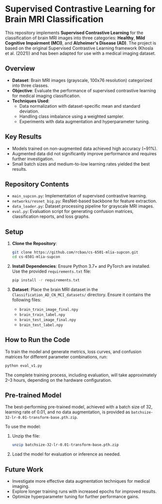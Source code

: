 # Supervised Contrastive Learning for Brain MRI Classification

This repository implements **Supervised Contrastive Learning** for the classification of brain MRI images into three categories: **Healthy**, **Mild Cognitive Impairment (MCI)**, and **Alzheimer's Disease (AD)**. The project is based on the original Supervised Contrastive Learning framework (Khosla et al. (2021)) and has been adapted for use with a medical imaging dataset.

## Overview

- **Dataset**: Brain MRI images (grayscale, 100x76 resolution) categorized into three classes.
- **Objective**: Evaluate the performance of supervised contrastive learning for medical imaging classification.
- **Techniques Used**:
  - Data normalization with dataset-specific mean and standard deviation.
  - Handling class imbalance using a weighted sampler.
  - Experiments with data augmentation and hyperparameter tuning.

## Key Results

- Models trained on non-augmented data achieved high accuracy (~91%).
- Augmented data did not significantly improve performance and requires further investigation.
- Small batch sizes and medium-to-low learning rates yielded the best results.

## Repository Contents

- `main_supcon.py`: Implementation of supervised contrastive learning.
- `networks/resnet_big.py`: ResNet-based backbone for feature extraction.
- `data_loader.py`: Dataset processing pipeline for grayscale MRI images.
- `eval.py`: Evaluation script for generating confusion matrices, classification reports, and loss graphs.

## Setup

1. **Clone the Repository**:
   ```bash
   git clone https://github.com/rcbao/cs-6501-mlia-supcon.git
   cd cs-6501-mlia-supcon
   ```

2. **Install Dependencies**:
   Ensure Python 3.7+ and PyTorch are installed. Use the provided `requirements.txt` file:
   ```bash
   pip install -r requirements.txt
   ```

3. **Dataset**:
   Place the brain MRI dataset in the `Classification_AD_CN_MCI_datasets/` directory. Ensure it contains the following files:
   - `brain_train_image_final.npy`
   - `brain_train_label.npy`
   - `brain_test_image_final.npy`
   - `brain_test_label.npy`

## How to Run the Code

To train the model and generate metrics, loss curves, and confusion matrices for different parameter combinations, run:

```bash
python eval_v1.py
```

The complete training process, including evaluation, will take approximately 2–3 hours, depending on the hardware configuration.

## Pre-trained Model

The best-performing pre-trained model, achieved with a batch size of 32, learning rate of 0.01, and no data augmentation, is provided as `batchsize-32-lr-0.01-transform-base.pth.zip`.

To use the model:
1. Unzip the file:
   ```bash
   unzip batchsize-32-lr-0.01-transform-base.pth.zip
   ```
2. Load the model for evaluation or inference as needed.

## Future Work

- Investigate more effective data augmentation techniques for medical imaging.
- Explore longer training runs with increased epochs for improved results.
- Optimize hyperparameter tuning for further performance gains.
